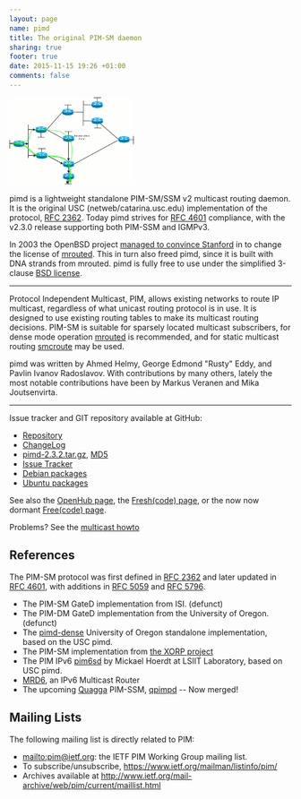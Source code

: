 ```yaml
---
layout: page
name: pimd
title: The original PIM-SM daemon
sharing: true
footer: true
date: 2015-11-15 19:26 +01:00
comments: false
---
```

<img class="right" src="/images/pim-sm.gif" style="width: 222px; height: 155px;" />

pimd is a lightweight standalone PIM-SM/SSM v2 multicast routing daemon.
It is the original USC (netweb/catarina.usc.edu) implementation of the
protocol, [RFC 2362][1].  Today pimd strives for [RFC 4601][2]
compliance, with the v2.3.0 release supporting both PIM-SSM and IGMPv3.

In 2003 the OpenBSD project [managed to convince Stanford][stanford] in
to change the license of [mrouted](/mrouted.shtml).  This in turn also
freed pimd, since it is built with DNA strands from mrouted.  pimd is
fully free to use under the simplified 3-clause [BSD license][license].

------

Protocol Independent Multicast, PIM, allows existing networks to route
IP multicast, regardless of what unicast routing protocol is in use.  It
is designed to use existing routing tables to make its multicast routing
decisions.  PIM-SM is suitable for sparsely located multicast
subscribers, for dense mode operation [mrouted](/mrouted.html) is
recommended, and for static multicast routing [smcroute](/smcroute.html)
may be used.

pimd was written by Ahmed Helmy, George Edmond "Rusty" Eddy, and Pavlin
Ivanov Radoslavov.  With contributions by many others, lately the most
notable contributions have been by Markus Veranen and Mika Joutsenvirta.

------

Issue tracker and GIT repository available at GitHub:

   * [Repository](http://github.com/troglobit/pimd)
   * [ChangeLog](https://github.com/troglobit/pimd/releases/tag/2.3.2)
   * [pimd-2.3.2.tar.gz](ftp://ftp.troglobit.com/pimd/pimd-2.3.2.tar.gz),
     [MD5](ftp://ftp.troglobit.com/pimd/pimd-2.3.2.tar.gz.md5)
   * [Issue Tracker](http://github.com/troglobit/pimd/issues)
   * [Debian packages](http://packages.debian.org/pimd)
   * [Ubuntu packages](http://packages.ubuntu.com/pimd)

See also the [OpenHub page](https://www.openhub.net/p/pimd/), the
[Fresh(code) page](http://freshcode.club/projects/pimd), or the now
now dormant [Free(code) page](http://freecode.com/projects/pimd).

Problems?  See the [multicast howto](/multicast-howto.html)


References
----------

The PIM-SM protocol was first defined in [RFC 2362][1] and later updated
in [RFC 4601][2], with additions in [RFC 5059][3] and [RFC 5796][4].

   * The PIM-SM GateD implementation from ISI. (defunct)
   * The PIM-DM GateD implementation from the University of Oregon. (defunct)
   * The [pimd-dense][dense]
     University of Oregon standalone implementation, based on the USC
     pimd.
   * The PIM-SM implementation from [the XORP project](http://www.xorp.org/)
   * The PIM IPv6 [pim6sd][] by Mickael Hoerdt at LSIIT Laboratory,
     based on USC pimd.
   * [MRD6](http://fivebits.net/proj/mrd6/), an IPv6 Multicast Router
   * The upcoming [Quagga](http://www.quagga.net/) PIM-SSM,
     [qpimpd](https://savannah.nongnu.org/projects/qpimd) -- Now merged!


Mailing Lists
-------------

The following mailing list is directly related to PIM:

   * <mailto:pim@ietf.org>: the IETF PIM Working Group mailing list.
   * To subscribe/unsubscribe, <https://www.ietf.org/mailman/listinfo/pim/>
   * Archives available at <http://www.ietf.org/mail-archive/web/pim/current/maillist.html>

[1]: http://tools.ietf.org/html/rfc2362
[2]: http://tools.ietf.org/html/rfc4601
[3]: http://tools.ietf.org/html/rfc5059
[4]: http://tools.ietf.org/html/rfc5796
[dense]: http://antc.uoregon.edu/PIMDM/pimd-dense.html
[pim6sd]: http://clarinet.u-strasbg.fr/~hoerdt/dev/pim6sd_linux/
[stanford]: http://www.openbsd.org/cgi-bin/cvsweb/src/usr.sbin/mrouted/LICENSE
[license]: https://github.com/troglobit/pimd/blob/master/LICENSE

<!--
  -- Local Variables:
  -- mode: markdown
  -- End:
  -->
